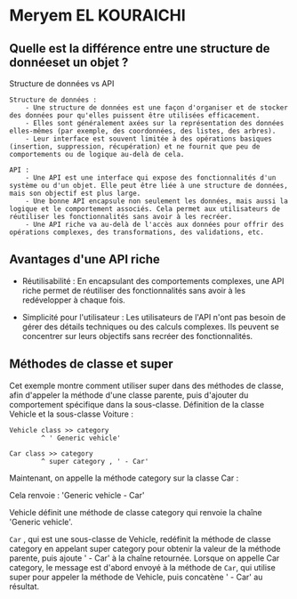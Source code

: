 # Meryem EL KOURAICHI

## Quelle est la différence entre une structure de donnéeset un objet ?

Structure de données vs API

    Structure de données :
        - Une structure de données est une façon d'organiser et de stocker des données pour qu'elles puissent être utilisées efficacement.
        - Elles sont généralement axées sur la représentation des données elles-mêmes (par exemple, des coordonnées, des listes, des arbres).
        - Leur interface est souvent limitée à des opérations basiques (insertion, suppression, récupération) et ne fournit que peu de comportements ou de logique au-delà de cela.

    API :
        - Une API est une interface qui expose des fonctionnalités d'un système ou d'un objet. Elle peut être liée à une structure de données, mais son objectif est plus large.
        - Une bonne API encapsule non seulement les données, mais aussi la logique et le comportement associés. Cela permet aux utilisateurs de réutiliser les fonctionnalités sans avoir à les recréer.
        - Une API riche va au-delà de l'accès aux données pour offrir des opérations complexes, des transformations, des validations, etc.

## Avantages d'une API riche

 -  Réutilisabilité : En encapsulant des comportements complexes, une API riche permet de réutiliser des fonctionnalités sans avoir à les redévelopper à chaque fois.

   -  Simplicité pour l'utilisateur : Les utilisateurs de l'API n'ont pas besoin de gérer des détails techniques ou des calculs complexes. Ils peuvent se concentrer sur leurs objectifs sans recréer des fonctionnalités.

## Méthodes de classe et super 

Cet exemple montre comment utiliser super dans des méthodes de classe, afin d'appeler la méthode d'une classe parente, puis d'ajouter du comportement spécifique dans la sous-classe.
Définition de la classe Vehicle et la sous-classe Voiture : 

```pharo
Vehicle class >> category 
        ^ ' Generic vehicle'
```
```pharo
Car class >> category 
        ^ super category , ' - Car'
```

Maintenant, on appelle la méthode category sur la classe Car :


Cela renvoie : 'Generic vehicle - Car'

Vehicle définit une méthode de classe category qui renvoie la chaîne 'Generic vehicle'.

`Car` , qui est une sous-classe de Vehicle, redéfinit la méthode de classe category en appelant super category pour obtenir la valeur de la méthode parente, puis ajoute ' - Car' à la chaîne retournée.
Lorsque on appelle Car category, le message est d'abord envoyé à la méthode de `Car`, qui utilise super pour appeler la méthode de Vehicle, puis concatène ' - Car' au résultat.